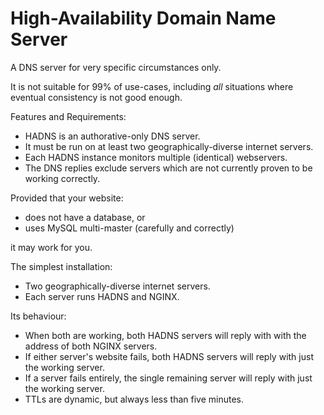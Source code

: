 # High-Availability Domain Name Server

A DNS server for very specific circumstances only.

It is not suitable for 99% of use-cases, including *all* situations where eventual consistency is
not good enough.


Features and Requirements:

- HADNS is an authorative-only DNS server.
- It must be run on at least two geographically-diverse internet servers.
- Each HADNS instance monitors multiple (identical) webservers.
- The DNS replies exclude servers which are not currently proven to be working correctly.


Provided that your website:

- does not have a database, or
- uses MySQL multi-master (carefully and correctly)

it may work for you.


The simplest installation:

- Two geographically-diverse internet servers.
- Each server runs HADNS and NGINX.

Its behaviour:

- When both are working, both HADNS servers will reply with with the address of both NGINX servers.
- If either server's website fails, both HADNS servers will reply with just the working server.
- If a server fails entirely, the single remaining server will reply with just the working server.
- TTLs are dynamic, but always less than five minutes.
